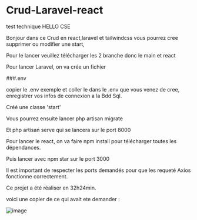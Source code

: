 # Crud-Laravel-react
test technique HELLO CSE 


Bonjour dans ce Crud en react,laravel et tailwindcss vous pourrez cree supprimer ou modifier une start,


Pour le lancer veuillez télécharger les 2 branche donc le main et react


Pour lancer Laravel, on va crée un fichier


###.env

copier le .env exemple et coller le dans le .env que vous venez de cree, enregistrer vos infos de connexion a la Bdd Sql.

Créé une classe 'start'


Vous pourrez ensuite lancer php artisan migrate


Et php artisan serve qui se lancera sur le port 8000


Pour lancer le react, on va faire npm install pour télécharger toutes les dépendances.


Puis lancer avec npm star sur le port 3000


Il est important de respecter les ports demandés pour que les requeté Axios fonctionne correctement.

Ce projet a été réaliser en 32h24min.


voici une copier de ce qui avait ete demander :


![image](https://user-images.githubusercontent.com/93885550/177055698-4982cfb5-6c21-4ac8-8a64-3a8620e7cdc9.png)

